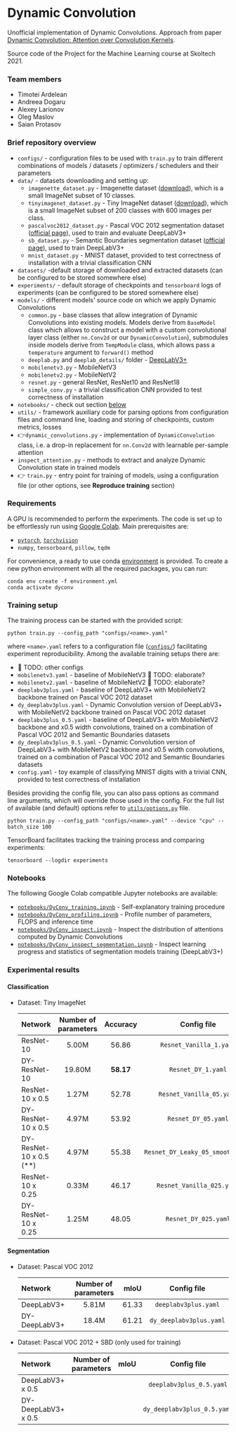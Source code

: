 # Dynamic Convolution

Unofficial implementation of Dynamic Convolutions. Approach from paper 
[Dynamic Convolution: Attention over Convolution Kernels](https://arxiv.org/pdf/1912.03458.pdf).

Source code of the Project for the Machine Learning course at Skoltech 2021.


### Team members

- Timotei Ardelean
- Andreea Dogaru
- Alexey Larionov
- Oleg Maslov
- Saian Protasov 

### Brief repository overview

* `configs/` - configuration files to be used with `train.py` to train different combinations of models / datasets / optimizers / schedulers and their parameters
* `data/` - datasets downloading and setting up:
   * `imagenette_dataset.py` - Imagenette dataset ([download](https://s3.amazonaws.com/fast-ai-imageclas/imagenette2-320.tgz)), which is a small ImageNet subset of 10 classes. 
   * `tinyimagenet_dataset.py` - Tiny ImageNet dataset ([download](http://cs231n.stanford.edu/tiny-imagenet-200.zip)),  which is a small ImageNet subset of 200 classes with 600 images per class. 
   * `pascalvoc2012_dataset.py` - Pascal VOC 2012 segmentation dataset ([official page](http://host.robots.ox.ac.uk/pascal/VOC/voc2012/)), used to train and evaluate DeepLabV3+ 
   * `sb_dataset.py` - Semantic Boundaries segmentation dataset ([official page](http://home.bharathh.info/pubs/codes/SBD/download.html)), used to train DeepLabV3+
   * `mnist_dataset.py` - MNIST dataset, provided to test correctness of installation with a trivial classification CNN
* `datasets/` -default storage of downloaded and extracted datasets (can be configured to be stored somewhere else)
* `experiments/` - default storage of checkpoints and `tensorboard` logs of experiments (can be configured to be stored somewhere else)
* `models/` - different models' source code on which we apply Dynamic Convolutions
   * `common.py` - base classes that allow integration of Dynamic Convolutions into existing models. Models derive from `BaseModel` class which allows to construct a model with a custom convolutional layer class (either `nn.Conv2d` or our `DynamicConvolution`), submodules inside models derive from `TempModule` class, which allows pass a `temperature` argument to `forward()` method 
   * `deeplab.py` and `deeplab_details/` folder - [DeepLabV3+](https://github.com/jfzhang95/pytorch-deeplab-xception)
   * `mobilenetv3.py` - MobileNetV3
   * `mobilenetv2.py` - MobileNetV2
   * `resnet.py` - general ResNet, ResNet10 and ResNet18
   * `simple_conv.py` - a trivial classification CNN provided to test correctness of installation 
* `notebooks/` - check out section [below](#notebooks)
* `utils/` - framework auxiliary code for parsing options from configuration files and command line, loading and storing of checkpoints, custom metrics, losses
* 👉`dynamic_convolutions.py` - implementation of `DynamicConvolution` class, i.e. a drop-in replacement for `nn.Conv2d` with learnable per-sample attention
* `inspect_attention.py` - methods to extract and analyze Dynamic Convolution state in trained models 
* 👉 `train.py` - entry point for training of models, using a configuration file (or other options, see **Reproduce training** section)


### Requirements 
A GPU is recommended to perform the experiments. 
The code is set up to be effortlessly run using [Google Colab](colab.research.google.com). 
Main prerequisites are:

- [`pytorch`](http://pytorch.org/), [`torchvision`](https://github.com/pytorch/vision)
- `numpy`, `tensorboard`, `pillow`, `tqdm`

For convenience, a ready to use conda [environment](environment.yml) is provided. 
To create a new python environment with all the required packages, you can run:
```shell
conda env create -f environment.yml
conda activate dyconv
```

### Training setup 
The training process can be started with the provided script:
```shell
python train.py --config_path "configs/<name>.yaml"
```
where `<name>.yaml` refers to a configuration file ([`configs/`](configs)) facilitating experiment reproducibility. Among the available training setups there are: 
* 🔴 TODO: other configs
* `mobilenetv3.yaml` - baseline of MobileNetV3 🔴 TODO: elaborate?
* `mobilenetv2.yaml` - baseline of MobileNetV2 🔴 TODO: elaborate?
* `deeplabv3plus.yaml` - baseline of DeepLabV3+ with MobileNetV2 backbone trained on Pascal VOC 2012 dataset
* `dy_deeplabv3plus.yaml` - Dynamic Convolution version of DeepLabV3+ with MobileNetV2 backbone trained on Pascal VOC 2012 dataset
* `deeplabv3plus_0.5.yaml` - baseline of DeepLabV3+ with MobileNetV2 backbone and x0.5 width convolutions, trained on a combination of Pascal VOC 2012 and Semantic Boundaries datasets
* `dy_deeplabv3plus_0.5.yaml` - Dynamic Convolution version of DeepLabV3+ with MobileNetV2 backbone and x0.5 width convolutions, trained on a combination of Pascal VOC 2012 and Semantic Boundaries datasets
* `config.yaml` - toy example of classifying MNIST digits with a trivial CNN, provided to test correctness of installation

Besides providing the config file, you can also pass options as command line arguments, which will override those used in the config. For the full list of available (and default) options refer to [`utils/options.py`](utils/options.py) file. 
```shell
python train.py --config_path "configs/<name>.yaml" --device "cpu" --batch_size 100
```

TensorBoard facilitates tracking the training process and comparing experiments:
```shell
tensorboard --logdir experiments
```

### Notebooks

The following Google Colab compatible Jupyter notebooks are available:
- [`notebooks/DyConv_training.ipynb`](notebooks/DyConv_training.ipynb) - Self-explanatory training procedure
- [`notebooks/DyConv_profiling.ipynb`](notebooks/DyConv_profiling.ipynb) - Profile number of parameters, FLOPS and inference time
- [`notebooks/DyConv_inspect.ipynb`](notebooks/DyConv_inspect.ipynb) - Inspect the distribution of attentions computed by Dynamic Convolutions
- [`notebooks/DyConv_inspect_segmentation.ipynb`](notebooks/DyConv_inspect_segmentation.ipynb) - Inspect learning progress and statistics of segmentation models training (DeepLabV3+)

### Experimental results

#### Classification

- Dataset: Tiny ImageNet

  | Network                 | Number of parameters |  Accuracy  |         Config file       |   
  | :---                    |         :---:        |    :---:   |            :---:          |
  | ResNet-10               |         5.00M        |    56.86   |  `Resnet_Vanilla_1.yaml`  |
  | DY-ResNet-10            |        19.80M        | **58.17**  |     `Resnet_DY_1.yaml`    |
  | ResNet-10 x 0.5         |         1.27M        |    52.78   |  `Resnet_Vanilla_05.yaml` |
  | DY-ResNet-10 x 0.5      |         4.97M        |    53.92   |  `Resnet_DY_05.yaml`      |
  | DY-ResNet-10 x 0.5 (**) |         4.97M        |    55.38   |`Resnet_DY_Leaky_05_smooth.yaml`|
  | ResNet-10 x 0.25        |         0.33M        |    46.17   | `Resnet_Vanilla_025.yaml` |
  | DY-ResNet-10 x 0.25     |         1.25M        |    48.05   |    `Resnet_DY_025.yaml`   |

#### Segmentation

- Dataset: Pascal VOC 2012

  | Network             | Number of parameters  |  mIoU   | Config file | 
  | :---                |         :---:         |   :---: |    :---:    |
  | DeepLabV3+          |         5.81M         |  61.33  | `deeplabv3plus.yaml`|
  | DY-DeepLabV3+       |         18.4M         |  61.21  | `dy_deeplabv3plus.yaml`|


- Dataset: Pascal VOC 2012 + SBD (only used for training)
  
  | Network             | Number of parameters  |  mIoU  | Config file | 
  | :---                |         :---:         |  :---: |    :---:    |
  | DeepLabV3+ x 0.5    |      |  | `deeplabv3plus_0.5.yaml` |
  | DY-DeepLabV3+ x 0.5 |      |  | `dy_deeplabv3plus_0.5.yaml` |